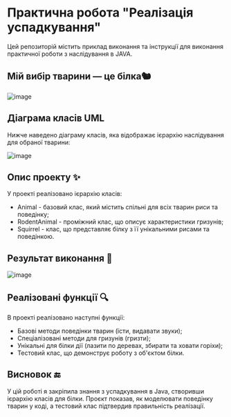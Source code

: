 # Практична робота "Реалізація успадкування"
Цей репозиторій містить приклад виконання та інструкції для виконання практичної роботи з наслідування в JAVA. 

## Мій вибір тварини — це білка🐿️ 

![image](https://github.com/user-attachments/assets/4b762fb0-98b5-4698-8e87-2c9633271167)

## Діаграма класів UML
Нижче наведено діаграму класів, яка відображає ієрархію наслідування для обраної тварини:

![image](https://github.com/user-attachments/assets/b1ad7615-8e18-40bd-be06-8ab5b9bd417b)

## Опис проекту ✨
У проекті реалізовано ієрархію класів:
- Animal - базовий клас, який містить спільні для всіх тварин риси та поведінку;
- RodentAnimal - проміжний клас, що описує характеристики гризунів;
- Squirrel - клас, що представляє білку з її унікальними рисами та поведінкою.

## Результат виконання 🎯
![image](https://github.com/user-attachments/assets/f989fdbb-0204-4584-b8a5-2783e5c82d10)

## Реалізовані функції 🔍
В проекті реалізовано наступні функції:
- Базові методи поведінки тварин (їсти, видавати звуки);
- Спеціалізовані методи для гризунів (гризти);
- Унікальні для білки дії (лазити по деревах, збирати та ховати горіхи);
- Тестовий клас, що демонструє роботу з об'єктом білки.

## Висновок 🔚
У цій роботі я закріпила знання з успадкування в Java, створивши ієрархію класів для білки. Проєкт показав, як моделювати поведінку тварин у коді, а тестовий клас підтвердив правильність реалізації.
